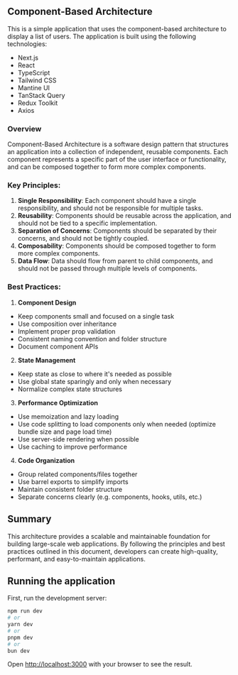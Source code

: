 ## Component-Based Architecture

This is a simple application that uses the component-based architecture to display a list of users. The application is built using the following technologies:

- Next.js
- React
- TypeScript
- Tailwind CSS
- Mantine UI
- TanStack Query
- Redux Toolkit
- Axios

### Overview

Component-Based Architecture is a software design pattern that structures an application into a collection of independent, reusable components. Each component represents a specific part of the user interface or functionality, and can be composed together to form more complex components.

### Key Principles:

1. **Single Responsibility**: Each component should have a single responsibility, and should not be responsible for multiple tasks.
2. **Reusability**: Components should be reusable across the application, and should not be tied to a specific implementation.
3. **Separation of Concerns**: Components should be separated by their concerns, and should not be tightly coupled.
4. **Composability**: Components should be composed together to form more complex components.
5. **Data Flow**: Data should flow from parent to child components, and should not be passed through multiple levels of components.

### Best Practices:

1. **Component Design**

- Keep components small and focused on a single task
- Use composition over inheritance
- Implement proper prop validation
- Consistent naming convention and folder structure
- Document component APIs

2. **State Management**

- Keep state as close to where it's needed as possible
- Use global state sparingly and only when necessary
- Normalize complex state structures

3. **Performance Optimization**

- Use memoization and lazy loading
- Use code splitting to load components only when needed (optimize bundle size and page load time)
- Use server-side rendering when possible
- Use caching to improve performance

4. **Code Organization**

- Group related components/files together
- Use barrel exports to simplify imports
- Maintain consistent folder structure
- Separate concerns clearly (e.g. components, hooks, utils, etc.)

## Summary

This architecture provides a scalable and maintainable foundation for building large-scale web applications. By following the principles and best practices outlined in this document, developers can create high-quality, performant, and easy-to-maintain applications.

## Running the application

First, run the development server:

```bash
npm run dev
# or
yarn dev
# or
pnpm dev
# or
bun dev
```

Open [http://localhost:3000](http://localhost:3000) with your browser to see the result.
